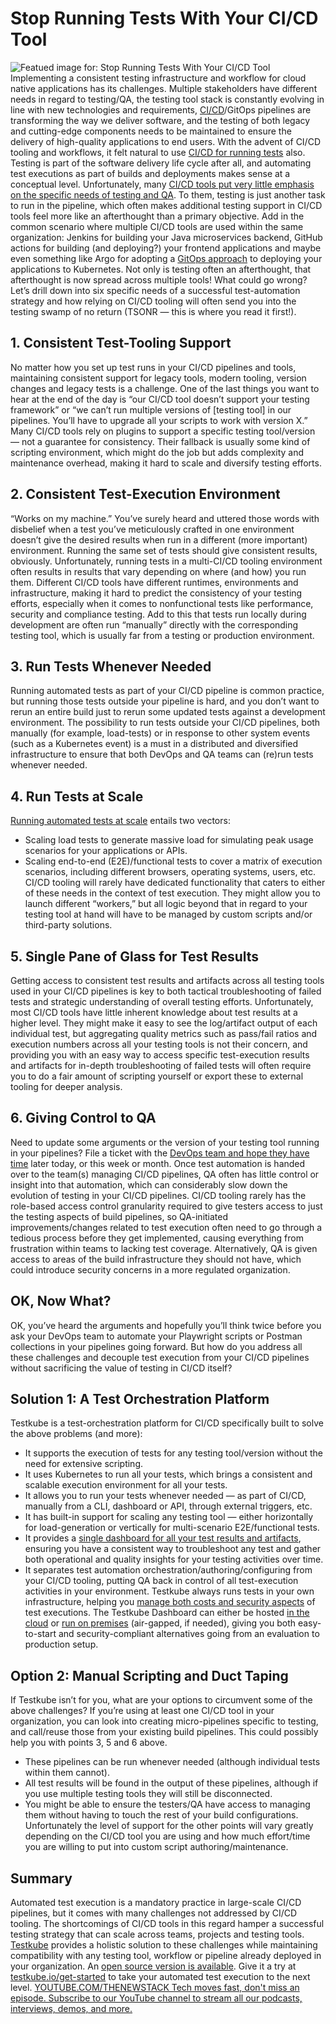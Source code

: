 # Stop Running Tests With Your CI/CD Tool
![Featued image for: Stop Running Tests With Your CI/CD Tool](https://cdn.thenewstack.io/media/2024/05/57546f25-swamp-1024x576.jpg)
Implementing a consistent testing infrastructure and workflow for cloud native applications has its challenges. Multiple stakeholders have different needs in regard to testing/QA, the testing tool stack is constantly evolving in line with new technologies and requirements,
[CI/CD](https://thenewstack.io/ci-cd/)/GitOps pipelines are transforming the way we deliver software, and the testing of both legacy and cutting-edge components needs to be maintained to ensure the delivery of high-quality applications to end users.
With the advent of CI/CD tooling and workflows, it felt natural to use
[CI/CD for running tests](https://testkube.io/learn/test-automation-in-ci-cd-shouldnt-be-hard) also. Testing is part of the software delivery life cycle after all, and automating test executions as part of builds and deployments makes sense at a conceptual level. Unfortunately, many [CI/CD tools put very little emphasis on the specific needs of testing and QA](https://testkube.io/learn/the-challenges-of-testing-in-your-ci-cd-pipeline). To them, testing is just another task to run in the pipeline, which often makes additional testing support in CI/CD tools feel more like an afterthought than a primary objective.
Add in the common scenario where multiple CI/CD tools are used within the same organization: Jenkins for building your Java microservices backend, GitHub actions for building (and deploying?) your frontend applications and maybe even something like Argo for adopting a
[GitOps approach](https://thenewstack.io/i-need-to-talk-to-you-about-kubernetes-gitops/) to deploying your applications to Kubernetes. Not only is testing often an afterthought, that afterthought is now spread across multiple tools! What could go wrong?
Let’s drill down into six specific needs of a successful test-automation strategy and how relying on CI/CD tooling will often send you into the testing swamp of no return (TSONR — this is where you read it first!).
## 1. Consistent Test-Tooling Support
No matter how you set up test runs in your CI/CD pipelines and tools, maintaining consistent support for legacy tools, modern tooling, version changes and legacy tests is a challenge.
One of the last things you want to hear at the end of the day is “our CI/CD tool doesn’t support your testing framework” or “we can’t run multiple versions of [testing tool] in our pipelines. You’ll have to upgrade all your scripts to work with version X.”
Many CI/CD tools rely on plugins to support a specific testing tool/version — not a guarantee for consistency. Their fallback is usually some kind of scripting environment, which might do the job but adds complexity and maintenance overhead, making it hard to scale and diversify testing efforts.
## 2. Consistent Test-Execution Environment
“Works on my machine.” You’ve surely heard and uttered those words with disbelief when a test you’ve meticulously crafted in one environment doesn’t give the desired results when run in a different (more important) environment.
Running the same set of tests should give consistent results, obviously. Unfortunately, running tests in a multi-CI/CD tooling environment often results in results that vary depending on where (and how) you run them. Different CI/CD tools have different runtimes, environments and infrastructure, making it hard to predict the consistency of your testing efforts, especially when it comes to nonfunctional tests like performance, security and compliance testing. Add to this that tests run locally during development are often run “manually” directly with the corresponding testing tool, which is usually far from a testing or production environment.
## 3. Run Tests Whenever Needed
Running automated tests as part of your CI/CD pipeline is common practice, but running those tests outside your pipeline is hard, and you don’t want to rerun an entire build just to rerun some updated tests against a development environment.
The possibility to run tests outside your CI/CD pipelines, both manually (for example, load-tests) or in response to other system events (such as a Kubernetes event) is a must in a distributed and diversified infrastructure to ensure that both DevOps and QA teams can (re)run tests whenever needed.
## 4. Run Tests at Scale
[Running automated tests at scale](https://testkube.io/learn/advanced-test-orchestration-in-kubernetes) entails two vectors:
- Scaling load tests to generate massive load for simulating peak usage scenarios for your applications or APIs.
- Scaling end-to-end (E2E)/functional tests to cover a matrix of execution scenarios, including different browsers, operating systems, users, etc.
CI/CD tooling will rarely have dedicated functionality that caters to either of these needs in the context of test execution. They might allow you to launch different “workers,” but all logic beyond that in regard to your testing tool at hand will have to be managed by custom scripts and/or third-party solutions.
## 5. Single Pane of Glass for Test Results
Getting access to consistent test results and artifacts across all testing tools used in your CI/CD pipelines is key to both tactical troubleshooting of failed tests and strategic understanding of overall testing efforts.
Unfortunately, most CI/CD tools have little inherent knowledge about test results at a higher level. They might make it easy to see the log/artifact output of each individual test, but aggregating quality metrics such as pass/fail ratios and execution numbers across all your testing tools is not their concern, and providing you with an easy way to access specific test-execution results and artifacts for in-depth troubleshooting of failed tests will often require you to do a fair amount of scripting yourself or export these to external tooling for deeper analysis.
## 6. Giving Control to QA
Need to update some arguments or the version of your testing tool running in your pipelines? File a ticket with the
[DevOps team and hope they have time](https://thenewstack.io/qa-why-observability-data-sampling-can-cost-devops-teams-time-and-money/) later today, or this week or month.
Once test automation is handed over to the team(s) managing CI/CD pipelines, QA often has little control or insight into that automation, which can considerably slow down the evolution of testing in your CI/CD pipelines.
CI/CD tooling rarely has the role-based access control granularity required to give testers access to just the testing aspects of build pipelines, so QA-initiated improvements/changes related to test execution often need to go through a tedious process before they get implemented, causing everything from frustration within teams to lacking test coverage.
Alternatively, QA is given access to areas of the build infrastructure they should not have, which could introduce security concerns in a more regulated organization.
## OK, Now What?
OK, you’ve heard the arguments and hopefully you’ll think twice before you ask your DevOps team to automate your Playwright scripts or Postman collections in your pipelines going forward.
But how do you address all these challenges and decouple test execution from your CI/CD pipelines without sacrificing the value of testing in CI/CD itself?
## Solution 1: A Test Orchestration Platform
Testkube is a test-orchestration platform for CI/CD specifically built to solve the above problems (and more):
- It supports the execution of tests for any testing tool/version without the need for extensive scripting.
- It uses Kubernetes to run all your tests, which brings a consistent and scalable execution environment for all your tests.
- It allows you to run your tests whenever needed — as part of CI/CD, manually from a CLI, dashboard or API, through external triggers, etc.
- It has built-in support for scaling any testing tool — either horizontally for load-generation or vertically for multi-scenario E2E/functional tests.
- It provides a
[single dashboard for all your test results and artifacts](https://testkube.io/learn/testing-control-planes-a-single-pane-of-glass-to-improve-team-productivity), ensuring you have a consistent way to troubleshoot any test and gather both operational and quality insights for your testing activities over time.
- It separates test automation orchestration/authoring/configuring from your CI/CD tooling, putting QA back in control of all test-execution activities in your environment.
Testkube always runs tests in your own infrastructure, helping you
[manage both costs and security aspects](https://thenewstack.io/kubecost-broadens-scope-beyond-kubernetes-cost-management/) of test executions. The Testkube Dashboard can either be hosted [ in the cloud](https://app.testkube.io) or [run on premises](https://www.testkube.io/download) (air-gapped, if needed), giving you both easy-to-start and security-compliant alternatives going from an evaluation to production setup.
## Option 2: Manual Scripting and Duct Taping
If Testkube isn’t for you, what are your options to circumvent some of the above challenges?
If you’re using at least one CI/CD tool in your organization, you can look into creating micro-pipelines specific to testing, and call/reuse those from your existing build pipelines. This could possibly help you with points 3, 5 and 6 above.
- These pipelines can be run whenever needed (although individual tests within them cannot).
- All test results will be found in the output of these pipelines, although if you use multiple testing tools they will still be disconnected.
- You might be able to ensure the testers/QA have access to managing them without having to touch the rest of your build configurations.
Unfortunately the level of support for the other points will vary greatly depending on the CI/CD tool you are using and how much effort/time you are willing to put into custom script authoring/maintenance.
## Summary
Automated test execution is a mandatory practice in large-scale CI/CD pipelines, but it comes with many challenges not addressed by CI/CD tooling. The shortcomings of CI/CD tools in this regard hamper a successful testing strategy that can scale across teams, projects and testing tools.
[Testkube](https://www.testkube.io/) provides a holistic solution to these challenges while maintaining compatibility with any testing tool, workflow or pipeline already deployed in your organization. An [open source version is available](https://docs.testkube.io/articles/testkube-oss/#:~:text=Welcome%20to%20the%20Open%20Source,signing%20up%20for%20Testkube%20Pro.). Give it a try at [testkube.io/get-started](http://testkube.io/get-started) to take your automated test execution to the next level. [
YOUTUBE.COM/THENEWSTACK
Tech moves fast, don't miss an episode. Subscribe to our YouTube
channel to stream all our podcasts, interviews, demos, and more.
](https://youtube.com/thenewstack?sub_confirmation=1)